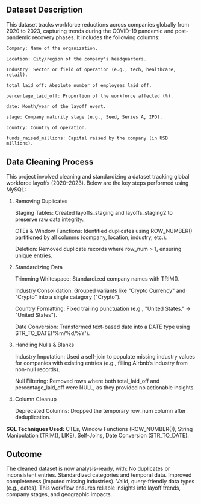 ## Dataset Description
This dataset tracks workforce reductions across companies globally from 2020 to 2023, capturing trends during the COVID-19 pandemic and post-pandemic recovery phases. It includes the following columns:

    Company: Name of the organization.

    Location: City/region of the company's headquarters.

    Industry: Sector or field of operation (e.g., tech, healthcare, retail).

    total_laid_off: Absolute number of employees laid off.

    percentage_laid_off: Proportion of the workforce affected (%).

    date: Month/year of the layoff event.

    stage: Company maturity stage (e.g., Seed, Series A, IPO).

    country: Country of operation.

    funds_raised_millions: Capital raised by the company (in USD millions).


## Data Cleaning Process

This project involved cleaning and standardizing a dataset tracking global workforce layoffs (2020–2023). Below are the key steps performed using MySQL:

1. Removing Duplicates

    Staging Tables: Created layoffs_staging and layoffs_staging2 to preserve raw data integrity.

    CTEs & Window Functions: Identified duplicates using ROW_NUMBER() partitioned by all columns (company, location, industry, etc.).

    Deletion: Removed duplicate records where row_num > 1, ensuring unique entries.

2. Standardizing Data

    Trimming Whitespace: Standardized company names with TRIM().

    Industry Consolidation: Grouped variants like "Crypto Currency" and "Crypto" into a single category ("Crypto").

    Country Formatting: Fixed trailing punctuation (e.g., "United States." → "United States").

    Date Conversion: Transformed text-based date into a DATE type using STR_TO_DATE('%m/%d/%Y').

3. Handling Nulls & Blanks

    Industry Imputation: Used a self-join to populate missing industry values for companies with existing entries (e.g., filling Airbnb’s industry from non-null records).

    Null Filtering: Removed rows where both total_laid_off and percentage_laid_off were NULL, as they provided no actionable insights.

4. Column Cleanup

    Deprecated Columns: Dropped the temporary row_num column after deduplication.

**SQL Techniques Used:** CTEs, Window Functions (ROW_NUMBER()), String Manipulation (TRIM(), LIKE), Self-Joins, Date Conversion (STR_TO_DATE).

## Outcome

The cleaned dataset is now analysis-ready, with: No duplicates or inconsistent entries. Standardized categories and temporal data. Improved completeness (imputed missing industries). Valid, query-friendly data types (e.g., dates).
This workflow ensures reliable insights into layoff trends, company stages, and geographic impacts.
